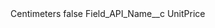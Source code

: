 <?xml version="1.0" encoding="UTF-8"?>
<CustomMetadata xmlns="http://soap.sforce.com/2006/04/metadata" xmlns:xsi="http://www.w3.org/2001/XMLSchema-instance" xmlns:xsd="http://www.w3.org/2001/XMLSchema">
    <label>Centimeters</label>
    <protected>false</protected>
    <values>
        <field>Field_API_Name__c</field>
        <value xsi:type="xsd:string">UnitPrice</value>
    </values>
</CustomMetadata>
